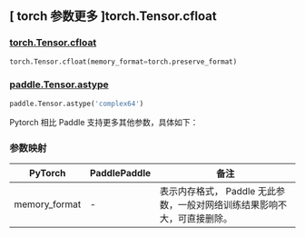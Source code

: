 ## [ torch 参数更多 ]torch.Tensor.cfloat

### [torch.Tensor.cfloat](https://pytorch.org/docs/1.13/generated/torch.Tensor.cfloat.html?highlight=torch+tensor+cfloat#torch.Tensor.cfloat)

```python
torch.Tensor.cfloat(memory_format=torch.preserve_format)
```

### [paddle.Tensor.astype](https://www.paddlepaddle.org.cn/documentation/docs/zh/api/paddle/Tensor_cn.html#astype-dtype)

```python
paddle.Tensor.astype('complex64')
```

Pytorch 相比 Paddle 支持更多其他参数，具体如下：

### 参数映射

| PyTorch                             | PaddlePaddle | 备注                                                                    |
| ----------------------------------- | ------------ | ----------------------------------------------------------------------- |
| memory_format | -      | 表示内存格式， Paddle 无此参数，一般对网络训练结果影响不大，可直接删除。 |

